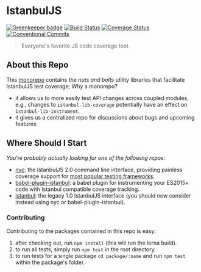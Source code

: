 # IstanbulJS

[![Greenkeeper badge](https://badges.greenkeeper.io/istanbuljs/istanbuljs.svg)](https://greenkeeper.io/)
[![Build Status](https://travis-ci.org/istanbuljs/istanbuljs.svg?branch=master)](https://travis-ci.org/istanbuljs/istanbuljs)
[![Coverage Status](https://coveralls.io/repos/istanbuljs/istanbuljs/badge.svg?branch=master)](https://coveralls.io/r/istanbuljs/istanbuljs?branch=master)
[![Conventional Commits](https://img.shields.io/badge/Conventional%20Commits-1.0.0-yellow.svg)](https://conventionalcommits.org)

> Everyone's favorite JS code coverage tool.

## About this Repo

This [monorepo](https://github.com/babel/babel/blob/master/doc/design/monorepo.md) contains the _nuts and bolts_ utility libraries that facilitate IstanbulJS test coverage; Why a monorepo?

* it allows us to more easily test API changes across coupled modules, e.g., changes to `istanbul-lib-coverage`
  potentially have an effect on `istanbul-lib-instrument`.
* it gives us a centralized repo for discussions about bugs and upcoming features.

## Where Should I Start

_You're probably actually looking for one of the following repos:_

* [nyc](https://github.com/istanbuljs/nyc): the IstanbulJS 2.0 command line interface, providing painless coverage support for [most popular testing frameworks](https://istanbul.js.org/docs/tutorials/).
* [babel-plugin-istanbul](https://github.com/istanbuljs/babel-plugin-istanbul): a babel plugin
 for instrumenting your ES2015+ code with Istanbul compatible coverage tracking.
* [istanbul](https://github.com/gotwarlost/istanbul): the legacy 1.0 IstanbulJS interface (you should
  now consider instead using nyc or babel-plugin-istanbul).

### Contributing

Contributing to the packages contained in this repo is easy:

1. after checking out, run  `npm install` (this will run the lerna build).
2. to run all tests, simply run `npm test` in the root directory.
3. to run tests for a single package  `cd package/:name` and run
   `npm test` within the package's folder.
